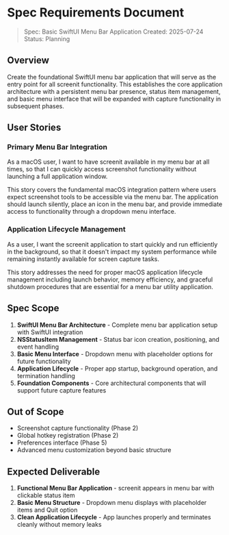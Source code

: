 # Spec Requirements Document

> Spec: Basic SwiftUI Menu Bar Application
> Created: 2025-07-24
> Status: Planning

## Overview

Create the foundational SwiftUI menu bar application that will serve as the entry point for all screenit functionality. This establishes the core application architecture with a persistent menu bar presence, status item management, and basic menu interface that will be expanded with capture functionality in subsequent phases.

## User Stories

### Primary Menu Bar Integration

As a macOS user, I want to have screenit available in my menu bar at all times, so that I can quickly access screenshot functionality without launching a full application window.

This story covers the fundamental macOS integration pattern where users expect screenshot tools to be accessible via the menu bar. The application should launch silently, place an icon in the menu bar, and provide immediate access to functionality through a dropdown menu interface.

### Application Lifecycle Management

As a user, I want the screenit application to start quickly and run efficiently in the background, so that it doesn't impact my system performance while remaining instantly available for screen capture tasks.

This story addresses the need for proper macOS application lifecycle management including launch behavior, memory efficiency, and graceful shutdown procedures that are essential for a menu bar utility application.

## Spec Scope

1. **SwiftUI Menu Bar Architecture** - Complete menu bar application setup with SwiftUI integration
2. **NSStatusItem Management** - Status bar icon creation, positioning, and event handling
3. **Basic Menu Interface** - Dropdown menu with placeholder options for future functionality
4. **Application Lifecycle** - Proper app startup, background operation, and termination handling
5. **Foundation Components** - Core architectural components that will support future capture features

## Out of Scope

- Screenshot capture functionality (Phase 2)
- Global hotkey registration (Phase 2) 
- Preferences interface (Phase 5)
- Advanced menu customization beyond basic structure

## Expected Deliverable

1. **Functional Menu Bar Application** - screenit appears in menu bar with clickable status item
2. **Basic Menu Structure** - Dropdown menu displays with placeholder items and Quit option
3. **Clean Application Lifecycle** - App launches properly and terminates cleanly without memory leaks